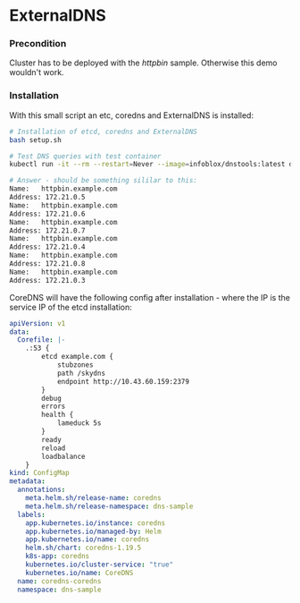 # ExternalDNS

### Precondition

Cluster has to be deployed with the *httpbin* sample. Otherwise this demo wouldn't work.

### Installation

With this small script an etc, coredns and ExternalDNS is installed:

```bash
# Installation of etcd, coredns and ExternalDNS
bash setup.sh

# Test DNS queries with test container
kubectl run -it --rm --restart=Never --image=infoblox/dnstools:latest dnstools

# Answer - should be something sililar to this:
Name:	httpbin.example.com
Address: 172.21.0.5
Name:	httpbin.example.com
Address: 172.21.0.6
Name:	httpbin.example.com
Address: 172.21.0.7
Name:	httpbin.example.com
Address: 172.21.0.4
Name:	httpbin.example.com
Address: 172.21.0.8
Name:	httpbin.example.com
Address: 172.21.0.3
```

CoreDNS will have the following config after installation - where the IP is the service IP of the etcd installation:

```yaml
apiVersion: v1
data:
  Corefile: |-
    .:53 {
        etcd example.com {
            stubzones
            path /skydns
            endpoint http://10.43.60.159:2379
        }
        debug
        errors
        health {
            lameduck 5s
        }
        ready
        reload
        loadbalance
    }
kind: ConfigMap
metadata:
  annotations:
    meta.helm.sh/release-name: coredns
    meta.helm.sh/release-namespace: dns-sample
  labels:
    app.kubernetes.io/instance: coredns
    app.kubernetes.io/managed-by: Helm
    app.kubernetes.io/name: coredns
    helm.sh/chart: coredns-1.19.5
    k8s-app: coredns
    kubernetes.io/cluster-service: "true"
    kubernetes.io/name: CoreDNS
  name: coredns-coredns
  namespace: dns-sample
```

